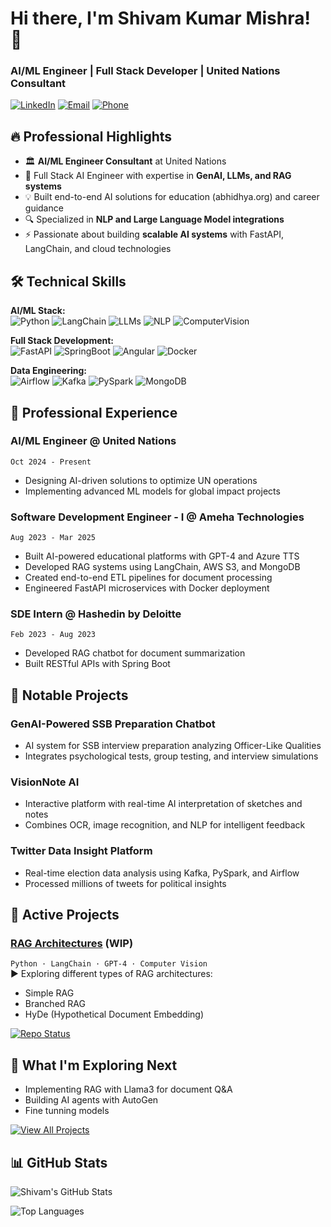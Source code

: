 # Hi there, I'm Shivam Kumar Mishra! 👋

### AI/ML Engineer | Full Stack Developer | United Nations Consultant

[![LinkedIn](https://img.shields.io/badge/LinkedIn-Connect-blue?style=for-the-badge&logo=linkedin)]([https://linkedin.com/in/yourprofile](https://www.linkedin.com/in/shivam-mishra-88327b204/))
[![Email](https://img.shields.io/badge/Email-Contact-red?style=for-the-badge&logo=gmail)](mailto:shivammishra692002@gmail.com)
[![Phone](https://img.shields.io/badge/Phone-Call-green?style=for-the-badge&logo=whatsapp)](tel:+919235298282)

## 🔥 Professional Highlights

- 🏛️ **AI/ML Engineer Consultant** at United Nations
- 🚀 Full Stack AI Engineer with expertise in **GenAI, LLMs, and RAG systems**
- 💡 Built end-to-end AI solutions for education (abhidhya.org) and career guidance
- 🔍 Specialized in **NLP and Large Language Model integrations**
- ⚡ Passionate about building **scalable AI systems** with FastAPI, LangChain, and cloud technologies

## 🛠️ Technical Skills

**AI/ML Stack:**  
![Python](https://img.shields.io/badge/Python-Expert-3776AB?logo=python)
![LangChain](https://img.shields.io/badge/LangChain-Advanced-FFD43B)
![LLMs](https://img.shields.io/badge/LLM_Integration-Expert-FF6600)
![NLP](https://img.shields.io/badge/NLP-Advanced-4DC71F)
![ComputerVision](https://img.shields.io/badge/Computer_Vision-Intermediate-5C2D91)

**Full Stack Development:**  
![FastAPI](https://img.shields.io/badge/FastAPI-Expert-009688)
![SpringBoot](https://img.shields.io/badge/Spring_Boot-Advanced-6DB33F)
![Angular](https://img.shields.io/badge/Angular-Intermediate-DD0031)
![Docker](https://img.shields.io/badge/Docker-Expert-2496ED)

**Data Engineering:**  
![Airflow](https://img.shields.io/badge/Airflow-Intermediate-017CEE)
![Kafka](https://img.shields.io/badge/Kafka-Intermediate-231F20)
![PySpark](https://img.shields.io/badge/PySpark-Intermediate-E25A1C)
![MongoDB](https://img.shields.io/badge/MongoDB-Expert-47A248)

## 💼 Professional Experience

### **AI/ML Engineer** @ United Nations
`Oct 2024 - Present`  
- Designing AI-driven solutions to optimize UN operations
- Implementing advanced ML models for global impact projects

### **Software Development Engineer - I** @ Ameha Technologies  
`Aug 2023 - Mar 2025`  
- Built AI-powered educational platforms with GPT-4 and Azure TTS
- Developed RAG systems using LangChain, AWS S3, and MongoDB
- Created end-to-end ETL pipelines for document processing
- Engineered FastAPI microservices with Docker deployment

### **SDE Intern** @ Hashedin by Deloitte  
`Feb 2023 - Aug 2023`  
- Developed RAG chatbot for document summarization
- Built RESTful APIs with Spring Boot

## 🚀 Notable Projects

### **GenAI-Powered SSB Preparation Chatbot**
- AI system for SSB interview preparation analyzing Officer-Like Qualities
- Integrates psychological tests, group testing, and interview simulations

### **VisionNote AI**
- Interactive platform with real-time AI interpretation of sketches and notes
- Combines OCR, image recognition, and NLP for intelligent feedback

### **Twitter Data Insight Platform**
- Real-time election data analysis using Kafka, PySpark, and Airflow
- Processed millions of tweets for political insights

## 🚀 Active Projects

### **[RAG Architectures](https://github.com/shivam6116/RAG)** (WIP) 
`Python · LangChain · GPT-4 · Computer Vision`  
▶️ Exploring different types of RAG architectures:  
- Simple RAG  
- Branched RAG 
- HyDe (Hypothetical Document Embedding) 

[![Repo Status](https://img.shields.io/badge/Status-Active-brightgreen)](https://github.com/shivam6116/RAG)




## 🌱 What I'm Exploring Next

- Implementing RAG with Llama3 for document Q&A  
- Building AI agents with AutoGen  
- Fine tunning models

[![View All Projects](https://img.shields.io/badge/View_All_Projects-GitHub-181717?style=for-the-badge&logo=github)](https://github.com/shivam6116?tab=repositories)

## 📊 GitHub Stats

![Shivam's GitHub Stats](https://github-readme-stats.vercel.app/api?username=shivam6116&show_icons=true&theme=radical&hide_title=true&include_all_commits=true)

![Top Languages](https://github-readme-stats.vercel.app/api/top-langs/?username=shivam6116&layout=compact&theme=radical)

